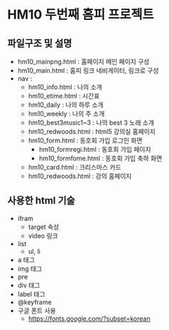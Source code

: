 # HM10 두번째 홈피 프로젝트

## 파일구조 및 설명
- hm10_mainpng.html : 홈페이지 메인 페이지 구성
- hm10_main.html : 홈피 링크 네비게이터, 링크로 구성
- nav : 
	- hm10_info.html : 나의 소개
	- hm10_etime.html : 시간표
	- hm10_daily : 나의 하루 소개
	- hm10_weekly : 나의 주 소개
	- hm10_best3music1~3 : 나의 best 3 노래 소개
	- hm10_redwoods.html : html5 강의실 홈페이지
	- hm10_form.html : 동호회 가입 로그인 화면
		- hm10_formregi.html : 동호회 가입 페이지
		- hm10_formfome.html : 동호회 가입 축하 화면
	- hm10_card.html : 크리스마스 카드
	- hm10_redwoods.html : 강의 홈페이지
	
## 사용한 html 기술

- ifram
	- target 속성
	- video 링크
- list
	- ul, li
- a 태그
- img 태그
- pre
- div 태그
- label 태그
- @keyframe
- 구글 폰트 사용
	- https://fonts.google.com/?subset=korean
